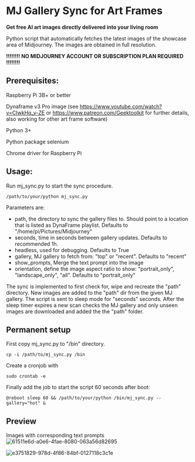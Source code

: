 # MJ Gallery Sync for Art Frames 

**Get free AI art images directly delivered into your living room**

Python script that automatically fetches the latest images of the showcase area of Midjourney.
The images are obtained in full resolution.

**!!!!!!!! NO MIDJOURNEY ACCOUNT OR SUBSCRIPTION PLAN  REQUIRED !!!!!!!!**

## Prerequisites:
Raspberry Pi 3B+ or better

Dynaframe v3 Pro image (see https://www.youtube.com/watch?v=CIwkHq_v-ZE or https://www.patreon.com/Geektoolkit for further details, also working for other art frame software)

Python 3+

Python package selenium

Chrome driver for Raspberry Pi

## Usage:
Run mj_sync.py to start the sync procedure.
```
/path/to/your/python mj_sync.py
```
Parameters are:
- path, the directory to sync the gallery files to. Should point to a location that is listed as DynaFrame playlist. Defaults to "/home/pi/Pictures/Midjourney"
- seconds, time in seconds between gallery updates. Defaults to recommended 1h.
- headless, used for debugging. Defaults to True
- gallery, MJ gallery to fetch from: "top" or "recent". Defaults to "recent"
- show_prompts, Merge the text prompt into the image
- orientation, define the image aspect ratio to show: "portrait_only", "landscape_only", "all". Defaults to "portrait_only"

The sync is implemented to first check for, wipe and recreate the "path" directory. 
New images are added to the "path" dir from the given MJ gallery.
The script is sent to sleep mode for "seconds" seconds.
After the sleep timer expires a new scan checks the MJ gallery and only unseen images
are downloaded and added the the "path" folder.


## Permanent setup
First copy mj_sync.py to "/bin" directory.
```
cp -i /path/to/mj_sync.py /bin
```
Create a cronjob with
```
sudo crontab -e
```
Finally add the job to start the script 60 seconds after boot:
```
@reboot sleep 60 && /path/to/your/python /bin/mj_sync.py --gallery="hot" &
```
## Preview
Images with corresponding text prompts
![61511e6d-a0e6-4fae-8080-063a56d82695](https://user-images.githubusercontent.com/9356580/192499530-07d73299-ab72-4a66-a58c-b35518bc7e54.png)


![e3751829-978d-4f86-84bf-0127118c3c1e](https://user-images.githubusercontent.com/9356580/192499563-1b51840e-f9a0-4621-9797-389be02ff494.png)